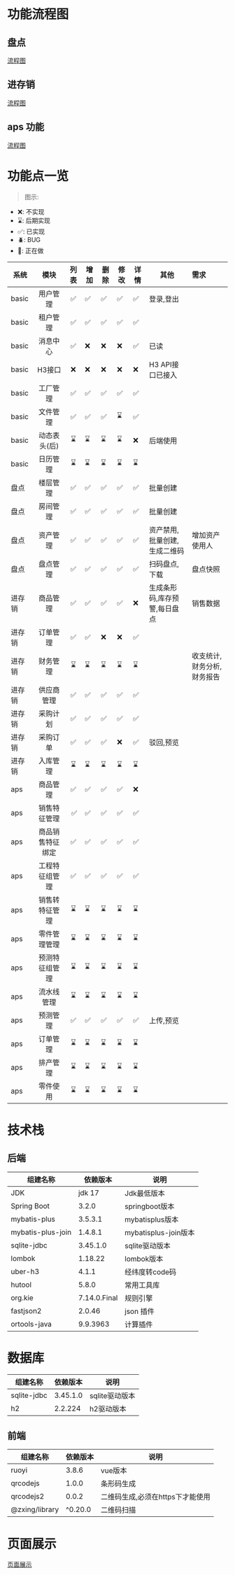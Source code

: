 # 功能流程图

## 盘点

[流程图](./doc/md/propertyCheck.md)

## 进存销

[流程图](./doc/md/jcx.md)

## aps 功能

[流程图](./doc/md/aps.md)

# 功能点一览

> 图示:

- ❌: 不实现
- ⌛️: 后期实现
- ✅: 已实现
- 🪲: BUG
- 👀: 正在做

| 系统    |    模块    | 列表  | 增加 | 删除 | 修改 | 详情 | 其他              | 需求             |
|-------|:--------:|:---:|---|---|---|---|-----------------|:---------------|
| basic |   用户管理   |  ✅  | ✅ | ✅ | ✅ | ✅ | 登录,登出           |                |
| basic |   租户管理   |  ✅  | ✅ | ✅ | ✅ | ✅ |                 |                |
| basic |   消息中心   |  ✅  | ❌ | ❌ | ❌ | ✅ | 已读              |                |
| basic |   H3接口   |  ❌  | ❌ | ❌ | ❌ | ❌ | H3 API接口已接入     |                |
| basic |   工厂管理   |  ✅  | ✅ | ✅ | ✅ | ✅ |                 |                |
| basic |   文件管理   |  ✅  | ✅ | ✅ | ⌛️ | ✅ |                 |                |
| basic | 动态表头(后)  | ⌛️  | ⌛️ | ⌛️ | ⌛️ | ❌ | 后端使用            |                |
| basic |   日历管理   | ⌛️  | ⌛️ | ⌛️ | ⌛️ | ⌛️ |                 |                |
| 盘点    |   楼层管理   |  ✅  | ✅ | ✅ | ✅ | ✅ | 批量创建            |                |
| 盘点    |   房间管理   |  ✅  | ✅ | ✅ | ✅ | ✅ | 批量创建            |                |
| 盘点    |   资产管理   |  ✅  | ✅ | ✅ | ✅ | ✅ | 资产禁用,批量创建,生成二维码 | 增加资产使用人        |
| 盘点    |   盘点管理   |  ✅  | ✅ | ✅ | ✅ | ✅ | 扫码盘点,下载         | 盘点快照           |
| 进存销   |   商品管理   |  ✅  | ✅ | ✅ | ✅ | ❌ | 生成条形码,库存预警,每日盘点 | 销售数据           |
| 进存销   |   订单管理   |  ✅  | ✅ | ❌ | ❌ | ✅ |                 |                |
| 进存销   |   财务管理   | ⌛️  | ⌛️ | ⌛️ | ⌛️ | ⌛️ |                 | 收支统计,财务分析,财务报告 |
| 进存销   |  供应商管理   |  ✅  | ✅ | ✅ | ✅ | ✅ |                 |                |
| 进存销   |   采购计划   |  ✅  | ✅ | ✅ | ✅ | ✅ |                 |                |
| 进存销   |   采购订单   |  ✅  | ✅ | ✅ | ❌ | ✅️ | 驳回,预览           |                |
| 进存销   |   入库管理   | ⌛️  | ⌛️ | ⌛️ | ⌛️ | ⌛️ |                 |                |
| aps   |   商品管理   |  ✅  | ✅ | ✅ | ✅ | ❌ |                 |                |
| aps   |  销售特征管理  | ️ ✅ | ✅️ | ✅️ | ✅ | ✅️ |                 |                |
| aps   | 商品销售特征绑定 | ✅️  | ✅️ | ✅️ | ✅️ | ✅️ |                 |                |
| aps   | 工程特征组管理  |  ✅  | ✅️ | ✅️ | ✅️ | ✅️ |                 |                |
| aps   | 销售转特征管理  | ⌛️  | ⌛️ | ⌛️ | ⌛️ | ⌛️ |                 |                |
| aps   |  零件管理管理  | ⌛️  | ⌛️ | ⌛️ | ⌛️ | ⌛️ |                 |                |
| aps   | 预测特征组管理  | ⌛️  | ⌛️ | ⌛️ | ⌛️ | ⌛️ |                 |                |
| aps   |  流水线管理   | ⌛️  | ⌛️ | ⌛️ | ⌛️ | ⌛️ |                 |                |
| aps   |   预测管理   |   ✅️  |  ✅️ |  ✅️ |  ✅️ |  ✅️ | 上传,预览           |                |
| aps   |   订单管理   | ⌛️  | ⌛️ | ⌛️ | ⌛️ | ⌛️ |                 |                |
| aps   |   排产管理   | ⌛️  | ⌛️ | ⌛️ | ⌛️ | ⌛️ |                 |                |
| aps   |   零件使用   | ⌛️  | ⌛️ | ⌛️ | ⌛️ | ⌛️ |                 |                |

# 技术栈

## 后端

| 组建名称              | 依赖版本         | 说明                 |
|-------------------|--------------|--------------------|
| JDK               | jdk 17       | Jdk最低版本            |
| Spring Boot       | 3.2.0        | springboot版本       |
| mybatis-plus      | 3.5.3.1      | mybatisplus版本      |
| mybatis-plus-join | 1.4.8.1      | mybatisplus-join版本 |
| sqlite-jdbc       | 3.45.1.0     | sqlite驱动版本         |
| lombok            | 1.18.22      | lombok版本           |
| uber-h3           | 4.1.1        | 经纬度转code码          |
| hutool            | 5.8.0        | 常用工具库              |
| org.kie           | 7.14.0.Final | 规则引擎               |
| fastjson2         | 2.0.46       | json 插件            |
| ortools-java      | 9.9.3963     | 计算插件               |

# 数据库

| 组建名称        | 依赖版本     | 说明         |
|-------------|----------|------------|
| sqlite-jdbc | 3.45.1.0 | sqlite驱动版本 |
| h2          | 2.2.224  | h2驱动版本     |

## 前端

| 组建名称           | 依赖版本    | 说明                  |
|----------------|---------|---------------------|
| ruoyi          | 3.8.6   | vue版本               |
| qrcodejs       | 1.0.0   | 条形码生成               |
| qrcodejs2      | 0.0.2   | 二维码生成,必须在https下才能使用 |
| @zxing/library | ^0.20.0 | 二维码扫描               |

# 页面展示

[页面展示](./doc/md/page-show.md)
